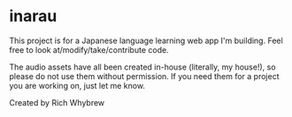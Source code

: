 # inarau

This project is for a Japanese language learning web app I'm building. Feel free to look at/modify/take/contribute code.

The audio assets have all been created in-house (literally, my house!), so please do not use them without permission. If you
need them for a project you are working on, just let me know.

Created by Rich Whybrew
